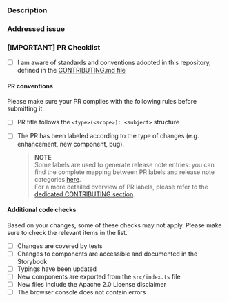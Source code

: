 ### Description

<!-- Please provide a brief description of your changes. Summarize the rationale and impact on the codebase. E.g.

##### <Changed component name>
    - change 1
    - change 2
    - ...
-->

### Addressed issue

<!-- Link to the issue, if present. E.g. 
    Closes #XYZ
-->

### [IMPORTANT] PR Checklist

- [ ] I am aware of standards and conventions adopted in this repository, defined in the [CONTRIBUTING.md file](https://github.com/mia-platform/design-system/blob/main/CONTRIBUTING.md)

#### PR conventions

Please make sure your PR complies with the following rules before submitting it.

- [ ] PR title follows the `<type>(<scope>): <subject>` structure
- [ ] The PR has been labeled according to the type of changes (e.g. enhancement, new component, bug).

    > **NOTE**  
    > Some labels are used to generate release note entries: you can find the complete mapping between PR labels and release note categories [here](https://github.com/mia-platform/design-system/blob/main/.github/release.yml).  
    For a more detailed overview of PR labels, please refer to the [dedicated CONTRIBUTING section](https://github.com/mia-platform/design-system/blob/main/CONTRIBUTING.md#pull-request-labels).

#### Additional code checks

Based on your changes, some of these checks may not apply. Please make sure to check the relevant items in the list.

- [ ] Changes are covered by tests 
- [ ] Changes to components are accessible and documented in the Storybook
- [ ] Typings have been updated
- [ ] New components are exported from the `src/index.ts` file
- [ ] New files include the Apache 2.0 License disclaimer
- [ ] The browser console does not contain errors
